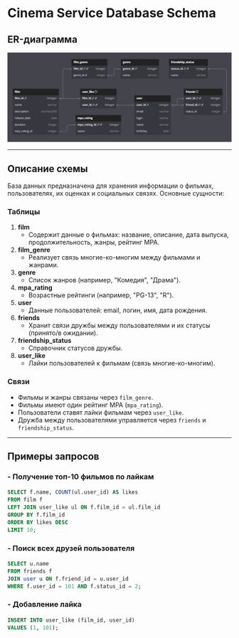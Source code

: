 # Cinema Service Database Schema

## ER-диаграмма

![ER-диаграмма базы данных](src/main/resources/er-diagram.png)

---

## Описание схемы

База данных предназначена для хранения информации о фильмах, пользователях, их оценках и социальных связях. Основные
сущности:

### Таблицы

1. **film**
    - Содержит данные о фильмах: название, описание, дата выпуска, продолжительность, жанры, рейтинг MPA.
2. **film_genre**
    - Реализует связь многие-ко-многим между фильмами и жанрами.
3. **genre**
    - Список жанров (например, "Комедия", "Драма").
4. **mpa_rating**
    - Возрастные рейтинги (например, "PG-13", "R").
5. **user**
    - Данные пользователей: email, логин, имя, дата рождения.
6. **friends**
    - Хранит связи дружбы между пользователями и их статусы (принято/в ожидании).
7. **friendship_status**
    - Справочник статусов дружбы.
8. **user_like**
    - Лайки пользователей к фильмам (связь многие-ко-многим).

### Связи

- Фильмы и жанры связаны через `film_genre`.
- Фильмы имеют один рейтинг MPA (`mpa_rating`).
- Пользователи ставят лайки фильмам через `user_like`.
- Дружба между пользователями управляется через `friends` и `friendship_status`.

---

## Примеры запросов

### - Получение топ-10 фильмов по лайкам

```sql
SELECT f.name, COUNT(ul.user_id) AS likes
FROM film f
LEFT JOIN user_like ul ON f.film_id = ul.film_id
GROUP BY f.film_id
ORDER BY likes DESC
LIMIT 10;
```

### - Поиск всех друзей пользователя

```sql
SELECT u.name
FROM friends f
JOIN user u ON f.friend_id = u.user_id
WHERE f.user_id = 101 AND f.status_id = 2;
```

### - Добавление лайка

```sql
INSERT INTO user_like (film_id, user_id)
VALUES (1, 101);
```